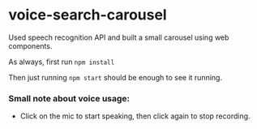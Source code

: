 # voice-search-carousel
Used speech recognition API and built a small carousel using web components.

As always, first run `npm install`

Then just running `npm start` should be enough to see it running.

### Small note about voice usage:
  * Click on the mic to start speaking, then click again to stop recording.
